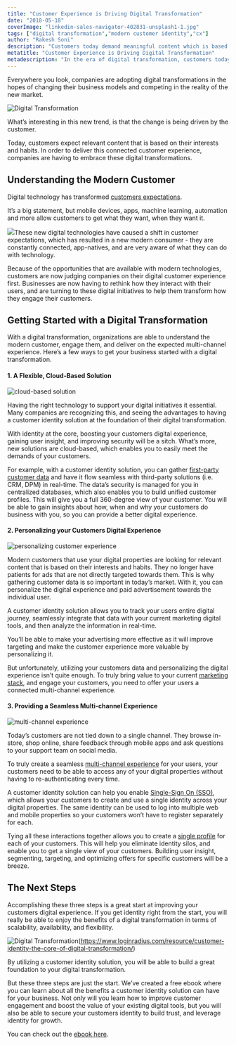 ```yaml
---
title: "Customer Experience is Driving Digital Transformation"
date: "2018-05-18"
coverImage: "linkedin-sales-navigator-402831-unsplash1-1.jpg"
tags: ["digital transformation","modern customer identity","cx"]
author: "Rakesh Soni" 
description: "Customers today demand meaningful content which is based on their preferences and behaviours. Companies have to accept these digital transformations to offer this connected customer experience."
metatitle: "Customer Experience is Driving Digital Transformation"
metadescription: "In the era of digital transformation, customers today demand meaningful content which is based on their preferences and behaviours."
---
```


Everywhere you look, companies are adopting digital transformations in the hopes of changing their business models and competing in the reality of the new market.

![Digital Transformation](linkedin-sales-navigator-1.jpg)

What’s interesting in this new trend, is that the change is being driven by the customer.

Today, customers expect relevant content that is based on their interests and habits. In order to deliver this connected customer experience, companies are having to embrace these digital transformations.

## Understanding the Modern Customer

Digital technology has transformed [customers expectations](https://www.loginradius.com/resource/guide-to-modern-customer-identity/).

It’s a big statement, but mobile devices, apps, machine learning, automation and more allow customers to get what they want, when they want it.

![](nordwood-themes.jpg)These new digital technologies have caused a shift in customer expectations, which has resulted in a new modern consumer - they are constantly connected, app-natives, and are very aware of what they can do with technology. 

Because of the opportunities that are available with modern technologies, customers are now judging companies on their digital customer experience first. Businesses are now having to rethink how they interact with their users, and are turning to these digital initiatives to help them transform how they engage their customers.

## Getting Started with a Digital Transformation

With a digital transformation, organizations are able to understand the modern customer, engage them, and deliver on the expected multi-channel experience. Here’s a few ways to get your business started with a digital transformation.

#### 1\. A Flexible, Cloud-Based Solution

![cloud-based solution](rawpixel-369788-unsplash.jpg)

Having the right technology to support your digital initiatives it essential. Many companies are recognizing this, and seeing the advantages to having a customer identity solution at the foundation of their digital transformation.

With identity at the core, boosting your customers digital experience, gaining user insight, and improving security will be a sitch. What’s more, new solutions are cloud-based, which enables you to easily meet the demands of your customers.

For example, with a customer identity solution, you can gather [first-party customer data](https://www.loginradius.com/data-management-and-governance/) and have it flow seamless with third-party solutions (i.e. CRM, DPM) in real-time. The data’s security is managed for you in centralized databases, which also enables you to build unified customer profiles. This will give you a full 360-degree view of your customer. You will be able to gain insights about how, when and why your customers do business with you, so you can provide a better digital experience.

#### 2\. Personalizing your Customers Digital Experience

![personalizing customer experience](john-schnobrich-520023-unsplash-1.jpg)

Modern customers that use your digital properties are looking for relevant content that is based on their interests and habits. They no longer have patients for ads that are not directly targeted towards them. This is why gathering customer data is so important in today’s market. With it, you can personalize the digital experience and paid advertisement towards the individual user.

A customer identity solution allows you to track your users entire digital journey, seamlessly integrate that data with your current marketing digital tools, and then analyze the information in real-time. 

You’ll be able to make your advertising more effective as it will improve targeting and make the customer experience more valuable by personalizing it.

But unfortunately, utilizing your customers data and personalizing the digital experience isn’t quite enough. To truly bring value to your current [marketing stack](https://www.loginradius.com/), and engage your customers, you need to offer your users a connected multi-channel experience.

#### 3\. Providing a Seamless Multi-channel Experience

![multi-channel experience](rawpixel-660359-unsplash.jpg)

Today’s customers are not tied down to a single channel. They browse in-store, shop online, share feedback through mobile apps and ask questions to your support team on social media.

To truly create a seamless [multi-channel experience](https://www.loginradius.com/connected-customer-experience/) for your users, your customers need to be able to access any of your digital properties without having to re-authenticating every time.

A customer identity solution can help you enable [Single-Sign On (SSO)](https://www.loginradius.com/single-sign-on-overview/), which allows your customers to create and use a single identity across your digital properties. The same identity can be used to log into multiple web and mobile properties so your customers won’t have to register separately for each.

Tying all these interactions together allows you to create a [single profile](https://www.loginradius.com/unify-customer-profiles/) for each of your customers. This will help you eliminate identity silos, and enable you to get a single view of your customers. Building user insight, segmenting, targeting, and optimizing offers for specific customers will be a breeze.

## The Next Steps

Accomplishing these three steps is a great start at improving your customers digital experience. If you get identity right from the start, you will really be able to enjoy the benefits of a digital transformation in terms of scalability, availability, and flexibility.

![Digital Transformation](guide-to-modern-cover.png)(https://www.loginradius.com/resource/customer-identity-the-core-of-digital-transformation/)

By utilizing a customer identity solution, you will be able to build a great foundation to your digital transformation.

But these three steps are just the start. We’ve created a free ebook where you can learn about all the benefits a customer identity solution can have for your business. Not only will you learn how to improve customer engagement and boost the value of your existing digital tools, but you will also be able to secure your customers identity to build trust, and leverage identity for growth.

You can check out the [ebook here](https://www.loginradius.com/resource/guide-to-modern-customer-identity/).
